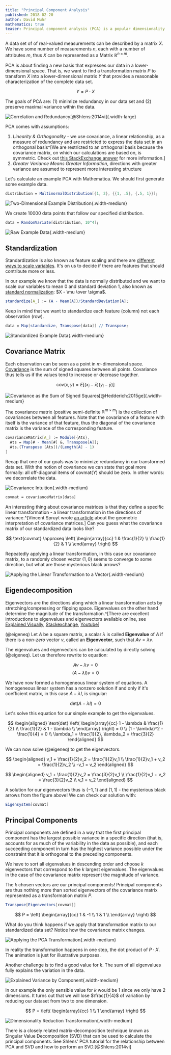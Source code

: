 ```yaml
---
title: "Principal Component Analysis"
published: 2018-02-20
author: David Muhr
mathematics: true
teaser: Principal component analysis (PCA) is a popular dimensionality reduction procedure that uses a linear transformation to express data in a more suitable basis that preserves most variation in the data.
---
```


A data set of of real-valued measurements can be described by a matrix $X$. We have some number of measurements $n$, each with a number of attributes $m$, thus $X$ can be represented as a Matrix $\mathbb{R}^{n \times m}$.

PCA is about finding a new basis that expresses our data in a lower-dimensional space. That is, we want to find a transformation matrix $P$ to transform $X$ into a lower-dimensional matrix $Y$ that provides a reasonable characterization of the complete data set.

$$Y = P \cdot X$$

The goals of PCA are: (1) minimize redundancy in our data set and (2) preserve maximal variance within the data.

![Correlation and Redundancy[@Shlens:2014vi]](redundancy.png){.width-large}

PCA comes with assumptions:

1. *Linearity & Orthogonality* - we use covariance, a linear relationship, as a measure of redundancy and are restricted to express the data set in an orthogonal basis^[We are restricted to an orthogonal basis because the covariance matrix, on which our calculations are based on, is symmetric. Check out [this StackExchange answer](https://stats.stackexchange.com/a/130884) for more information.]
2. *Greater Variance Means Greater Information*, directions with greater variance are assumed to represent more interesting structure 

Let's calculate an example PCA with Mathematica. We should first generate some example data.

```mathematica
distribution = MultinormalDistribution[{1, 2}, {{1, .5}, {.5, 1}}];
```

![Two-Dimensional Example Distribution](distribution.png){.width-medium}

We create $10000$ data points that follow our specified distribution.

```mathematica
data = RandomVariate[distribution, 10^4];
```

![Raw Example Data](data.png){.width-medium}

## Standardization

Standardization is also known as feature scaling and there are [different ways to scale variables](https://en.wikipedia.org/wiki/Feature_scaling). It's on us to decide if there are features that should contribute more or less.

In our example we know that the data is normally distributed and we want to scale our variables to mean $0$ and standard deviation $1$, also known as [standard normalization](https://en.wikipedia.org/wiki/Normalization_(statistics)): $X - \mu \over \sigma$.

```mathematica
standardize[A_] := (A - Mean[A])/StandardDeviation[A];
```

Keep in mind that we want to standardize each feature (column) not each observation (row).

```mathematica
data = Map[standardize, Transpose[data]] // Transpose;
```

![Standardized Example Data](data-standardized.png){.width-medium}

## Covariance Matrix

Each observation can be seen as a point in $m$-dimensional space. [Covariance](http://mathworld.wolfram.com/Covariance.html) is the sum of signed squares between all points. Covariance thus tells us if the values tend to increase or decrease together.

$$\text{cov}(x,y) = E[(x_i - \bar x)(y_i - \bar y)]$$

![Covariance as the Sum of Signed Squares[@Hedderich:2015ge]](covariance.png){.width-medium}

The covariance matrix (positive semi-definite $\mathbb R^{m \times m}$) is the collection of covariances between all features. Note that the covariance of a feature with itself is the variance of that feature, thus the diagonal of the covariance matrix is the variance of the corresponding feature.

```mathematica
covarianceMatrix[A_] := Module[{Ats},
  Ats = Map[# - Mean[#] &, Transpose[A]];
  Ats.(Transpose [Ats])/(Length[A] - 1)
]
```

Recap that one of our goals was to minimize redundancy in our transformed data set. With the notion of covariance we can state that goal more formally: all off-diagonal items of $\text{covmat}(Y)$ should be zero. In other words: we decorrelate the data.

![Covariance Intuition](covariance.gif){.width-medium}

```mathematica
covmat = covarianceMatrix[data]
```

An interesting thing about covariance matrices is that they define a specific linear transformation - a linear transformation in the directions of variance.^[Vincent Spruyt wrote [an article](http://www.visiondummy.com/2014/04/geometric-interpretation-covariance-matrix/) about the geometric interpretation of covariance matrices.] Can you guess what the covariance matrix of our standardized data looks like?

$$
\text{covmat} \approxeq
\left(
\begin{array}{cc}
 1 & \frac{1}{2}  \\
 \frac{1}{2}  & 1 \\
\end{array}
\right)
$$

Repeatedly applying a linear transformation, in this case our covariance matrix, to a randomly chosen vector $(1,0)$ seems to converge to some direction, but what are those mysterious black arrows?

![Applying the Linear Transformation to a Vector](covariance-transform.gif){.width-medium}

## Eigendecomposition

Eigenvectors are the directions along which a linear transformation acts by stretching/compressing or flipping space. Eigenvalues on the other hand determine the magnitude of the transformation.^[There are excellent introductions to eigenvalues and eigenvectors available online, see [Explained Visually](http://setosa.io/ev/eigenvectors-and-eigenvalues/), [Stackexchange](https://math.stackexchange.com/questions/23312/what-is-the-importance-of-eigenvalues-eigenvectors/23325), [Youtube](https://www.youtube.com/watch?v=PFDu9oVAE-g)]

(@eigeneq) Let $A$ be a square matrix, a scalar $\lambda$ is called **Eigenvalue** of $A$ if there is a *non-zero* vector $v$, called an **Eigenvector**, such that $Av = \lambda v$.

The eigenvalues and eigenvectors can be calculated by directly solving (@eigeneq). Let us therefore rewrite to equation:

$$Av - \lambda v = 0$$
$$(A - \lambda I) v = 0$$

We have now formed a homogeneous linear system of equations. A homogeneous linear system has a nonzero solution if and only if it's coefficient matrix, in this case $A - \lambda I$, is singular:

$$\text{det}(A - λ I) = 0$$

Let's solve this equation for our simple example to get the eigenvalues.

$$
\begin{aligned}
\text{det}
\left(
\begin{array}{cc}
 1 - \lambda & \frac{1}{2} \\
 \frac{1}{2} & 1 - \lambda \\
\end{array}
\right) = 0 \\
(1 - \lambda)^2 - \frac{1}{4} = 0 \\
\lambda_1 = \frac{1}{2}, \lambda_2 = \frac{3}{2}
\end{aligned}
$$

We can now solve (@eigeneq) to get the eigenvectors.

$$
\begin{aligned}
v_1 + \frac{1}{2}v_2 = \frac{1}{2}v_1 \\
\frac{1}{2}v_1 + v_2 = \frac{1}{2}v_2 \\
-v_1 = v_2
\end{aligned}
$$

$$
\begin{aligned}
v_1 + \frac{1}{2}v_2 = \frac{3}{2}v_1 \\
\frac{1}{2}v_1 + v_2 = \frac{3}{2}v_2 \\
v_1 = v_2
\end{aligned}
$$

A solution for our eigenvectors thus is $(-1, 1)$ and $(1, 1)$ - the mysterious black arrows from the figure above! We can check our solution with:

```mathematica
Eigensystem[covmat]
```

## Principal Components

Principal components are defined in a way that the first principal component has the largest possible variance in a specific direction (that is, accounts for as much of the variability in the data as possible), and each succeeding component in turn has the highest variance possible under the constraint that it is orthogonal to the preceding components.

We have to sort all eigenvalues in descending order and choose $k$ eigenvectors that correspond to the $k$ largest eigenvalues. The eigenvalues in the case of the covariance matrix represent the magnitude of variance.

The $k$ chosen vectors are our principal components! Principal components are thus nothing more than sorted eigenvectors of the covariance matrix represented as a transformation matrix $P$.

```mathematica
Transpose[Eigenvectors[covmat]]
```

$$
P =
\left(
\begin{array}{cc}
 1 & -1 \\
 1 & 1 \\
\end{array}
\right)
$$

What do you think happens if we apply that transformation matrix to our standardized data set? Notice how the covariance matrix changes.

![Applying the PCA Transformation](pca-projection.gif){.width-medium}

In reality the transformation happens in one step, the dot product of $P \cdot X$. The animation is just for illustrative purposes.

Another challenge is to find a good value for $k$. The sum of all eigenvalues fully explains the variation in the data.

![Explained Variance by Component](explained-variance.png){.width-medium}

In our example the only sensible value for $k$ would be $1$ since we only have $2$ dimensions. It turns out that we will lose $\frac{1}{4}$ of variation by reducing our dataset from two to one dimension.

$$
P =
\left(
\begin{array}{cc}
 1 \\
 1
\end{array}
\right)
$$

![Dimensionality Reduction Transformation](dimensionality-reduction.gif){.width-medium}

There is a closely related matrix-decomposition technique known as Singular Value Decomposition (SVD) that can be used to calculate the principal components. See Shlens' PCA tutorial for the relationship between PCA and SVD and how to perform an SVD.[@Shlens:2014vi]
